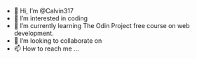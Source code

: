 - 👋 Hi, I’m @Calvin317
- 👀 I’m interested in coding
- 🌱 I’m currently learning The Odin Project free course on web development.
- 💞️ I’m looking to collaborate on 
- 📫 How to reach me ...

<!---
Calvin317/Calvin317 is a ✨ special ✨ repository because its `README.md` (this file) appears on your GitHub profile.
You can click the Preview link to take a look at your changes.
--->
